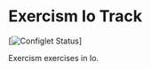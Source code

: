# Exercism Io Track

[![Configlet Status](https://github.com/exercism/io/workflows/configlet/badge.svg)]

Exercism exercises in Io.

